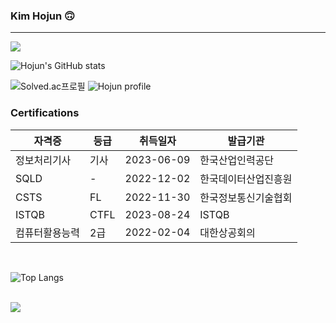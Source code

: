 ### Kim Hojun 🙃
------------------------
<img src="https://capsule-render.vercel.app/api?type=waving&color=D4F0F0&height=150&section=header" />

![Hojun's GitHub stats](https://github-readme-stats.vercel.app/api?username=hojun1123&show_icons=true&theme=transparent) <br>

![Solved.ac프로필](http://mazassumnida.wtf/api/v2/generate_badge?boj=kkkhhjjj)
![Hojun profile](http://mazandi.herokuapp.com/api?handle=kkkhhjjj&theme=dark)

  ### Certifications
  
  |자격증|등급|취득일자|발급기관|
  |-------------|------|----------|------------|
  |정보처리기사|기사|2023-06-09|한국산업인력공단|
  |SQLD|-|2022-12-02|한국데이터산업진흥원|
  |CSTS|FL|2022-11-30|한국정보통신기술협회|
  |ISTQB|CTFL|2023-08-24|ISTQB|
  |컴퓨터활용능력|2급|2022-02-04|대한상공회의|


<br>

![Top Langs](https://github-readme-stats.vercel.app/api/top-langs/?username=hojun1123&layout=compact)

<br>

<img src="https://capsule-render.vercel.app/api?type=waving&color=D4F0F0&height=150&section=footer" />

<br>

<!--
**Hojun1123/hojun1123** is a ✨ _special_ ✨ repository because its `README.md` (this file) appears on your GitHub profile.
[![Anurag's GitHub stats](https://github-readme-stats.vercel.app/api?username=hojun1123)](https://github.com/anuraghazra/github-readme-stats)
Here are some ideas to get you started:

- 🔭 I’m currently working on ...
- 🌱 I’m currently learning ...
- 👯 I’m looking to collaborate on ...
- 🤔 I’m looking for help with ...
- 💬 Ask me about ...
- 📫 How to reach me: ...
- 😄 Pronouns: ...
- ⚡ Fun fact: ...
-->
